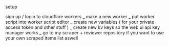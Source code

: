 setup

sign up / login to cloudflare workers
_
make a new worker
_
put worker script into worker script editor
_
create new variables ( for your private access token and other stuff )
_
create new kv keys so the web ui api key manager works
_
go to my scraper + reviewer repository if you want to use your own scraped items list aswell
